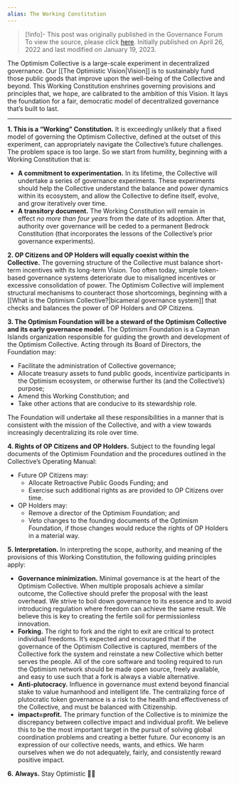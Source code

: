 ```yaml
---
alias: The Working Constitution
---
```

> [!info]- This post was originally published in the Governance Forum
> To view the source, please click [here](https://gov.optimism.io/t/working-constitution-of-the-optimism-collective/55). Initially published on April 26, 2022 and last modified on January 19, 2023.

<span class="notvisible"></span>
The Optimism Collective is a large-scale experiment in decentralized governance. Our [[The Optimistic Vision|Vision]] is to sustainably fund those public goods that improve upon the well-being of the Collective and beyond. This Working Constitution enshrines governing provisions and principles that, we hope, are calibrated to the ambition of this Vision. It lays the foundation for a fair, democratic model of decentralized governance that’s built to last.

---

**1. This is a “Working” Constitution.** It is exceedingly unlikely that a fixed model of governing the Optimism Collective, defined at the outset of this experiment, can appropriately navigate the Collective’s future challenges. The problem space is too large. So we start from humility, beginning with a Working Constitution that is:

- **A commitment to experimentation.** In its lifetime, the Collective will undertake a series of governance experiments. These experiments should help the Collective understand the balance and power dynamics within its ecosystem, and allow the Collective to define itself, evolve, and grow iteratively over time.
- **A transitory document.** The Working Constitution will remain in effect _no more than four years_ from the date of its adoption. After that, authority over governance will be ceded to a permanent Bedrock Constitution (that incorporates the lessons of the Collective’s prior governance experiments).

**2. OP Citizens and OP Holders will equally coexist within the Collective.** The governing structure of the Collective must balance short-term incentives with its long-term Vision. Too often today, simple token-based governance systems deteriorate due to misaligned incentives or excessive consolidation of power. The Optimism Collective will implement structural mechanisms to counteract those shortcomings, beginning with a [[What is the Optimism Collective?|bicameral governance system]] that checks and balances the power of OP Holders and OP Citizens.

**3. The Optimism Foundation will be a steward of the Optimism Collective and its early governance model.** The Optimism Foundation is a Cayman Islands organization responsible for guiding the growth and development of the Optimism Collective. Acting through its Board of Directors, the Foundation may:

- Facilitate the administration of Collective governance;
- Allocate treasury assets to fund public goods, incentivize participants in the Optimism ecosystem, or otherwise further its (and the Collective’s) purpose;
- Amend this Working Constitution; and
- Take other actions that are conducive to its stewardship role.

The Foundation will undertake all these responsibilities in a manner that is consistent with the mission of the Collective, and with a view towards increasingly decentralizing its role over time.

**4. Rights of OP Citizens and OP Holders.** Subject to the founding legal documents of the Optimism Foundation and the procedures outlined in the Collective’s Operating Manual:

- Future OP Citizens may:
    - Allocate Retroactive Public Goods Funding; and
    - Exercise such additional rights as are provided to OP Citizens over time.
- OP Holders may:
    - Remove a director of the Optimism Foundation; and
    - Veto changes to the founding documents of the Optimism Foundation, if those changes would reduce the rights of OP Holders in a material way.

**5. Interpretation.** In interpreting the scope, authority, and meaning of the provisions of this Working Constitution, the following guiding principles apply:

- **Governance minimization.** Minimal governance is at the heart of the Optimism Collective. When multiple proposals achieve a similar outcome, the Collective should prefer the proposal with the least overhead. We strive to boil down governance to its essence and to avoid introducing regulation where freedom can achieve the same result. We believe this is key to creating the fertile soil for permissionless innovation.
- **Forking.** The right to fork and the right to exit are critical to protect individual freedoms. It’s expected and encouraged that if the governance of the Optimism Collective is captured, members of the Collective fork the system and reinstate a new Collective which better serves the people. All of the core software and tooling required to run the Optimism network should be made open source, freely available, and easy to use such that a fork is always a viable alternative.
- **Anti-plutocracy.** Influence in governance must extend beyond financial stake to value humanhood and intelligent life. The centralizing force of plutocratic token governance is a risk to the health and effectiveness of the Collective, and must be balanced with Citizenship.
- **impact=profit.** The primary function of the Collective is to minimize the discrepancy between collective impact and individual profit. We believe this to be the most important target in the pursuit of solving global coordination problems and creating a better future. Our economy is an expression of our collective needs, wants, and ethics. We harm ourselves when we do not adequately, fairly, and consistently reward positive impact.

**6.** **Always.** Stay Optimistic 🔴✨
